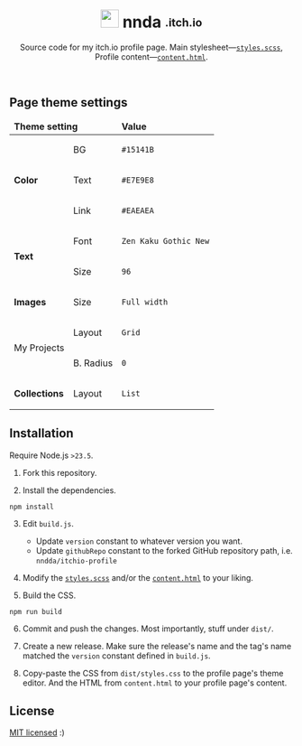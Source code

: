 <h1 align="center"> <img height="32" width="32" src="https://cdn.simpleicons.org/itchdotio/fff"/> nnda&nbsp;<sub><sup>.itch.io</sup></sub> </h1>

<div align="center">

Source code for my itch.io profile page.
Main stylesheet—[`styles.scss`](styles.scss),
Profile content—[`content.html`](content.html).

<img src="https://github.com/user-attachments/assets/0f8eff10-4bb0-4f08-ab46-b753652355db" alt="">

</div>

<br>

## Page theme settings

<table>
<thead>
<tr>
<td colspan="2">
  <b> Theme setting </b>
</td>
<td>
  <b> Value </b>
</td>
</tr>
</thead>

<tbody>

<tr>
<td rowspan="3"><b> Color </b></td>
<td> BG </td>
<td>

  `#15141B`

</td>
</tr>

<tr>
<td> Text </td>
<td>

  `#E7E9E8`

</td>
</tr>

<tr>
<td> Link </td>
<td>

  `#EAEAEA`

</td>
</tr>


<tr>
<td rowspan="2"><b> Text </b></td>
<td> Font </td>
<td>

  `Zen Kaku Gothic New`

</td>
</tr>

<tr>
<td> Size </td>
<td>

  `96`

</td>
</tr>


<tr>
<td rowspan="1"><b> Images </b></td>
<td> Size </td>
<td>

  `Full width`

</td>
</tr>


<tr>
<td rowspan="2"> My Projects </td>
<td> Layout </td>
<td>

  `Grid`

</td>
</tr>

<tr>
<td> B. Radius </td>
<td>

  `0`

</td>
</tr>


<tr>
<td rowspan="1"><b> Collections </b></td>
<td> Layout </td>
<td>

  `List`

</td>
</tr>
</tbody>
</table>

## Installation

Require Node.js `>23.5`.

1. Fork this repository.

2. Install the dependencies.
  ```
  npm install
  ```

3. Edit `build.js`.
    - Update `version` constant to whatever version you want.
    - Update `githubRepo` constant to the forked GitHub repository path, i.e. `nndda/itchio-profile`

4. Modify the [`styles.scss`](styles.scss) and/or the [`content.html`](content.html) to your liking.

5. Build the CSS.
  ```
  npm run build
  ```

6. Commit and push the changes. Most importantly, stuff under `dist/`.

7. Create a new release. Make sure the release's name and the tag's name matched the `version` constant defined in `build.js`.

8. Copy-paste the CSS from `dist/styles.css` to the profile page's theme editor. And the HTML from `content.html` to your profile page's content.

## License

[MIT licensed](LICENSE) :)
